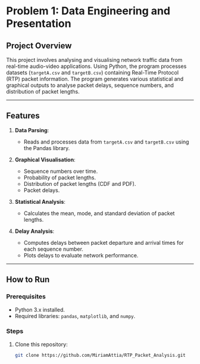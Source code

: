 # Problem 1: Data Engineering and Presentation

## Project Overview
This project involves analysing and visualising network traffic data from real-time audio-video applications. Using Python, the program processes datasets (`targetA.csv` and `targetB.csv`) containing Real-Time Protocol (RTP) packet information. The program generates various statistical and graphical outputs to analyse packet delays, sequence numbers, and distribution of packet lengths.

---

## Features
1. **Data Parsing**:
   - Reads and processes data from `targetA.csv` and `targetB.csv` using the Pandas library.

2. **Graphical Visualisation**:
   - Sequence numbers over time.
   - Probability of packet lengths.
   - Distribution of packet lengths (CDF and PDF).
   - Packet delays.

3. **Statistical Analysis**:
   - Calculates the mean, mode, and standard deviation of packet lengths.

4. **Delay Analysis**:
   - Computes delays between packet departure and arrival times for each sequence number.
   - Plots delays to evaluate network performance.

---

## How to Run

### Prerequisites
- Python 3.x installed.
- Required libraries: `pandas`, `matplotlib`, and `numpy`.

### Steps
1. Clone this repository:
   ```bash
   git clone https://github.com/MiriamAttia/RTP_Packet_Analysis.git
